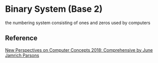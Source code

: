 # Binary System (Base 2)

the numbering system consisting of ones and zeros used by computers

## Reference

[New Perspectives on Computer Concepts 2018: Comprehensive by June Jamrich Parsons](https://www.amazon.ca/Perspectives-Computer-Concepts-2018-Comprehensive/dp/1305951492)
